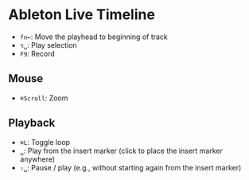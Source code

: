 # Ableton Live Timeline

- `fn←`: Move the playhead to beginning of track
- `⌥␣`: Play selection
- `F9`: Record

## Mouse

- `⌘Scroll`: Zoom

## Playback

- `⌘L`: Toggle loop
- `␣`: Play from the insert marker (click to place the insert marker anywhere)
- `⇧␣`: Pause / play (e.g., without starting again from the insert marker)
